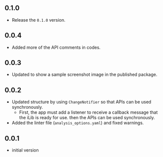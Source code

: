 ## 0.1.0
* Release the `0.1.0` version.

## 0.0.4
* Added more of the API comments in codes.

## 0.0.3
* Updated to show a sample screenshot image in the published package.

## 0.0.2
* Updated structure by using `ChangeNotifier` so that APIs can be used synchronously.
  *  First, the app must add a listener to receive a callback message that the iLib is ready for use. then the APIs can be used synchronously.
* Added the linter file (`analysis_options.yaml`) and fixed warnings.

## 0.0.1
* initial version